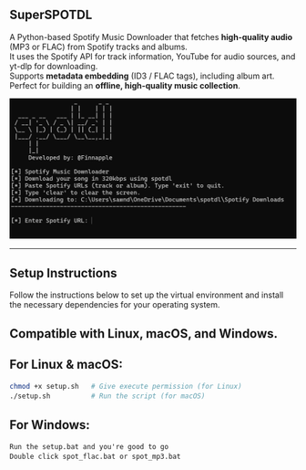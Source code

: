 ## SuperSPOTDL

A Python-based Spotify Music Downloader that fetches **high-quality audio** (MP3 or FLAC) from Spotify tracks and albums.  
It uses the Spotify API for track information, YouTube for audio sources, and yt-dlp for downloading.  
Supports **metadata embedding** (ID3 / FLAC tags), including album art.  
Perfect for building an **offline, high-quality music collection**.

![Project Screenshot](img.png)

---

## Setup Instructions

Follow the instructions below to set up the virtual environment and install the necessary dependencies for your operating system.

## Compatible with **Linux**, **macOS**, and **Windows**.

## For Linux & macOS:
```bash
chmod +x setup.sh   # Give execute permission (for Linux)
./setup.sh          # Run the script (for macOS)
```

## For Windows:
```bat
Run the setup.bat and you're good to go
Double click spot_flac.bat or spot_mp3.bat
```
